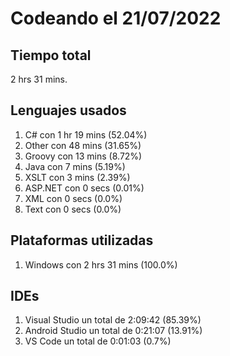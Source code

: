 # Codeando el 21/07/2022

## Tiempo total
2 hrs 31 mins.

## Lenguajes usados
1. C# con 1 hr 19 mins (52.04%)
1. Other con 48 mins (31.65%)
1. Groovy con 13 mins (8.72%)
1. Java con 7 mins (5.19%)
1. XSLT con 3 mins (2.39%)
1. ASP.NET con 0 secs (0.01%)
1. XML con 0 secs (0.0%)
1. Text con 0 secs (0.0%)

## Plataformas utilizadas
1. Windows con 2 hrs 31 mins (100.0%)

## IDEs
1. Visual Studio un total de 2:09:42 (85.39%)
1. Android Studio un total de 0:21:07 (13.91%)
1. VS Code un total de 0:01:03 (0.7%)
